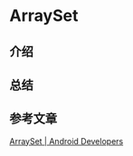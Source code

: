 # ArraySet

## 介绍


## 总结



## 参考文章
[ArraySet | Android Developers](https://developer.android.google.cn/reference/kotlin/androidx/collection/ArraySet)